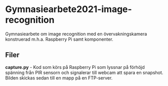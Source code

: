 # Gymnasiearbete2021-image-recognition
Gymnasiearbete om image recognition med en övervakningskamera konstruerad m.h.a. Raspberry Pi samt komponenter. 

## Filer
**capture.py** - Kod som körs på Raspberry Pi som lyssnar på förhöjd spänning från PIR sensorn och signalerar till webcam att spara en snapshot. Bilden skickas sedan till en mapp på en FTP-server.
